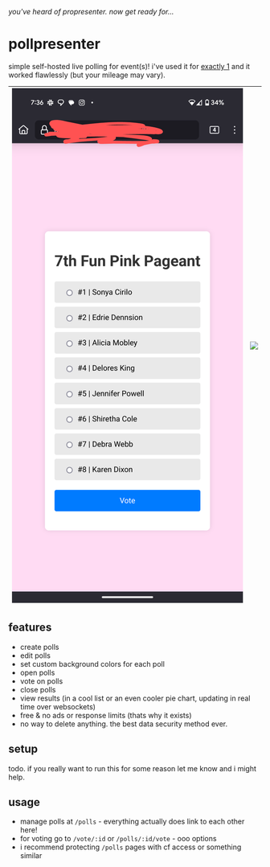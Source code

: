*you've heard of propresenter. now get ready for...*

# pollpresenter

simple self-hosted live polling for event(s)! i've used it for [exactly 1](https://funpinkpageant.wixsite.com/funpinkpageant) and it worked flawlessly (but your mileage may vary).

| ![](./1.png) | ![](./2.jpg) |
|--------------|------------|

## features
- create polls
- edit polls
- set custom background colors for each poll
- open polls
- vote on polls
- close polls
- view results (in a cool list or an even cooler pie chart, updating in real time over websockets)
- free & no ads or response limits (thats why it exists)
- no way to delete anything. the best data security method ever.

## setup
todo. if you really want to run this for some reason let me know and i might help.

## usage
- manage polls at `/polls` - everything actually does link to each other here!
- for voting go to `/vote/:id` or `/polls/:id/vote` - ooo options
- i recommend protecting `/polls` pages with cf access or something similar